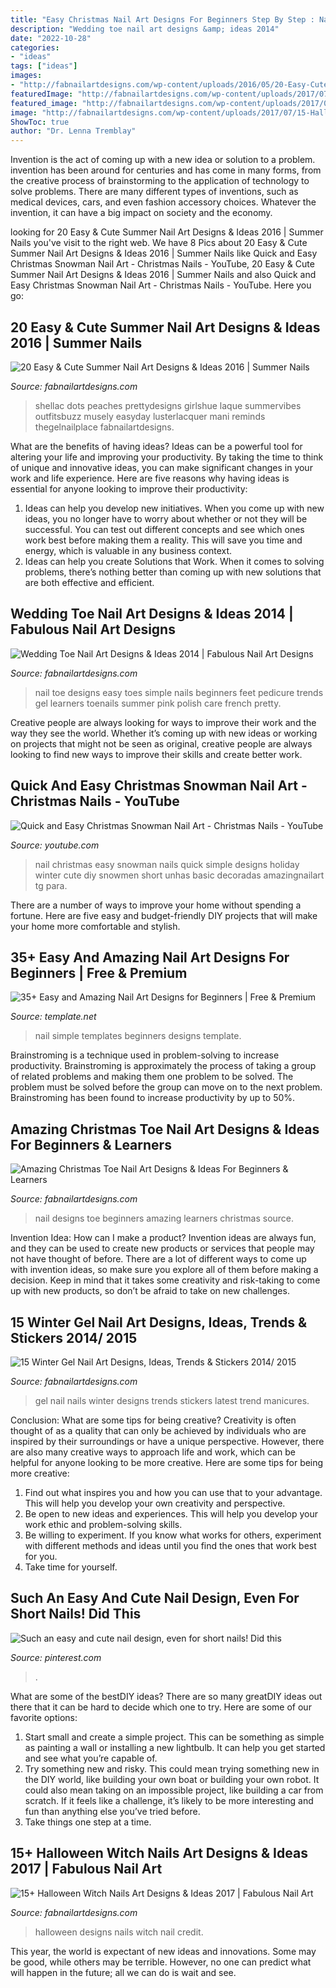 ```yaml
---
title: "Easy Christmas Nail Art Designs For Beginners Step By Step : Nail Christmas Easy Snowman Nails Quick Simple Designs Holiday Winter Cute Diy Snowmen Short Unhas Basic Decoradas Amazingnailart Tg Para"
description: "Wedding toe nail art designs &amp; ideas 2014"
date: "2022-10-28"
categories:
- "ideas"
tags: ["ideas"]
images:
- "http://fabnailartdesigns.com/wp-content/uploads/2016/05/20-Easy-Cute-Summer-Nail-Art-Designs-Ideas-2016-Summer-Nails-4.jpg"
featuredImage: "http://fabnailartdesigns.com/wp-content/uploads/2017/07/15-Halloween-Witch-Nails-Art-Designs-Ideas-2017-4.jpg"
featured_image: "http://fabnailartdesigns.com/wp-content/uploads/2017/07/15-Halloween-Witch-Nails-Art-Designs-Ideas-2017-4.jpg"
image: "http://fabnailartdesigns.com/wp-content/uploads/2017/07/15-Halloween-Witch-Nails-Art-Designs-Ideas-2017-4.jpg"
ShowToc: true
author: "Dr. Lenna Tremblay"
---
```



Invention is the act of coming up with a new idea or solution to a problem. invention has been around for centuries and has come in many forms, from the creative process of brainstorming to the application of technology to solve problems. There are many different types of inventions, such as medical devices, cars, and even fashion accessory choices. Whatever the invention, it can have a big impact on society and the economy.

	

		
looking for 20 Easy &amp; Cute Summer Nail Art Designs &amp; Ideas 2016 | Summer Nails you've visit to the right web. We have 8 Pics about 20 Easy &amp; Cute Summer Nail Art Designs &amp; Ideas 2016 | Summer Nails like Quick and Easy Christmas Snowman Nail Art - Christmas Nails - YouTube, 20 Easy &amp; Cute Summer Nail Art Designs &amp; Ideas 2016 | Summer Nails and also Quick and Easy Christmas Snowman Nail Art - Christmas Nails - YouTube. Here you go:
		
    
## 20 Easy &amp; Cute Summer Nail Art Designs &amp; Ideas 2016 | Summer Nails

<img loading=lazy src="http://fabnailartdesigns.com/wp-content/uploads/2016/05/20-Easy-Cute-Summer-Nail-Art-Designs-Ideas-2016-Summer-Nails-4.jpg" onerror="this.onerror=null;this.src='https://tse2.mm.bing.net/th?id=OIP.K_XfuRn8p1MVArZHvm_vHgHaHY&amp;pid=15.1';" alt="20 Easy &amp; Cute Summer Nail Art Designs &amp; Ideas 2016 | Summer Nails">

_Source: fabnailartdesigns.com_

>shellac dots peaches prettydesigns girlshue laque summervibes outfitsbuzz musely easyday lusterlacquer mani reminds thegelnailplace fabnailartdesigns. 

	

What are the benefits of having ideas?
Ideas can be a powerful tool for altering your life and improving your productivity. By taking the time to think of unique and innovative ideas, you can make significant changes in your work and life experience. Here are five reasons why having ideas is essential for anyone looking to improve their productivity: 
1. Ideas can help you develop new initiatives. When you come up with new ideas, you no longer have to worry about whether or not they will be successful. You can test out different concepts and see which ones work best before making them a reality. This will save you time and energy, which is valuable in any business context. 
2. Ideas can help you create Solutions that Work. When it comes to solving problems, there’s nothing better than coming up with new solutions that are both effective and efficient.

    
## Wedding Toe Nail Art Designs &amp; Ideas 2014 | Fabulous Nail Art Designs

<img loading=lazy src="https://fabnailartdesigns.com/wp-content/uploads/2014/02/Wedding-Toe-Nail-Art-Designs-Ideas-2014-6.jpg" onerror="this.onerror=null;this.src='https://tse3.mm.bing.net/th?id=OIP.wplm6AGx0Z8kl34wm5BJnAHaJ6&amp;pid=15.1';" alt="Wedding Toe Nail Art Designs &amp; Ideas 2014 | Fabulous Nail Art Designs">

_Source: fabnailartdesigns.com_

>nail toe designs easy toes simple nails beginners feet pedicure trends gel learners toenails summer pink polish care french pretty. 

	

Creative people are always looking for ways to improve their work and the way they see the world. Whether it’s coming up with new ideas or working on projects that might not be seen as original, creative people are always looking to find new ways to improve their skills and create better work.

    
## Quick And Easy Christmas Snowman Nail Art - Christmas Nails - YouTube

<img loading=lazy src="https://i.ytimg.com/vi/tg_34lMWPt8/maxresdefault.jpg" onerror="this.onerror=null;this.src='https://tse3.mm.bing.net/th?id=OIP.tZpf-DtImUgXvjhnaDVSTgHaEK&amp;pid=15.1';" alt="Quick and Easy Christmas Snowman Nail Art - Christmas Nails - YouTube">

_Source: youtube.com_

>nail christmas easy snowman nails quick simple designs holiday winter cute diy snowmen short unhas basic decoradas amazingnailart tg para. 

	

There are a number of ways to improve your home without spending a fortune. Here are five easy and budget-friendly DIY projects that will make your home more comfortable and stylish.

    
## 35+ Easy And Amazing Nail Art Designs For Beginners | Free &amp; Premium

<img loading=lazy src="https://images.template.net/wp-content/uploads/2015/03/simple-nail-art-design.jpg" onerror="this.onerror=null;this.src='https://tse2.mm.bing.net/th?id=OIP.IJA2MOUA4JH8W8Ap0UP7RQHaFj&amp;pid=15.1';" alt="35+ Easy and Amazing Nail Art Designs for Beginners | Free &amp; Premium">

_Source: template.net_

>nail simple templates beginners designs template. 

	

Brainstroming is a technique used in problem-solving to increase productivity. Brainstroming is approximately the process of taking a group of related problems and making them one problem to be solved. The problem must be solved before the group can move on to the next problem. Brainstroming has been found to increase productivity by up to 50%.

    
## Amazing Christmas Toe Nail Art Designs &amp; Ideas For Beginners &amp; Learners

<img loading=lazy src="http://fabnailartdesigns.com/wp-content/uploads/2013/11/Amazing-Toe-Nail-Art-Designs-Ideas-For-Beginners-Learners-2013-2014-9.jpg" onerror="this.onerror=null;this.src='https://tse4.mm.bing.net/th?id=OIP.GTCnv-_gvgihpzqKttYdVgHaKy&amp;pid=15.1';" alt="Amazing Christmas Toe Nail Art Designs &amp; Ideas For Beginners &amp; Learners">

_Source: fabnailartdesigns.com_

>nail designs toe beginners amazing learners christmas source. 

	

Invention Idea: How can I make a product?
Invention ideas are always fun, and they can be used to create new products or services that people may not have thought of before. There are a lot of different ways to come up with invention ideas, so make sure you explore all of them before making a decision. Keep in mind that it takes some creativity and risk-taking to come up with new products, so don’t be afraid to take on new challenges.

    
## 15 Winter Gel Nail Art Designs, Ideas, Trends &amp; Stickers 2014/ 2015

<img loading=lazy src="https://fabnailartdesigns.com/wp-content/uploads/2014/12/15-Winter-Gel-Nail-Art-Designs-Ideas-Trends-Stickers-2014-2015-13.jpg" onerror="this.onerror=null;this.src='https://tse1.mm.bing.net/th?id=OIP.Qi2NeM65ME-TzOB6OilWiwHaLD&amp;pid=15.1';" alt="15 Winter Gel Nail Art Designs, Ideas, Trends &amp; Stickers 2014/ 2015">

_Source: fabnailartdesigns.com_

>gel nail nails winter designs trends stickers latest trend manicures. 

	

Conclusion: What are some tips for being creative?
Creativity is often thought of as a quality that can only be achieved by individuals who are inspired by their surroundings or have a unique perspective. However, there are also many creative ways to approach life and work, which can be helpful for anyone looking to be more creative. Here are some tips for being more creative: 
1) Find out what inspires you and how you can use that to your advantage. This will help you develop your own creativity and perspective. 
2) Be open to new ideas and experiences. This will help you develop your work ethic and problem-solving skills. 
3) Be willing to experiment. If you know what works for others, experiment with different methods and ideas until you find the ones that work best for you. 
4) Take time for yourself.

    
## Such An Easy And Cute Nail Design, Even For Short Nails! Did This

<img loading=lazy src="https://i.pinimg.com/736x/55/80/9e/55809e6683244d7ee4739b3426543303--cute-nail-designs-short-nails.jpg" onerror="this.onerror=null;this.src='https://tse1.mm.bing.net/th?id=OIP.n0NxkCdhS-BECPGJjW-wVADgEs&amp;pid=15.1';" alt="Such an easy and cute nail design, even for short nails! Did this">

_Source: pinterest.com_

>. 

	

What are some of the bestDIY ideas?
There are so many greatDIY ideas out there that it can be hard to decide which one to try. Here are some of our favorite options: 
1) Start small and create a simple project. This can be something as simple as painting a wall or installing a new lightbulb. It can help you get started and see what you’re capable of. 
2) Try something new and risky. This could mean trying something new in the DIY world, like building your own boat or building your own robot. It could also mean taking on an impossible project, like building a car from scratch. If it feels like a challenge, it’s likely to be more interesting and fun than anything else you’ve tried before. 
3) Take things one step at a time.

    
## 15+ Halloween Witch Nails Art Designs &amp; Ideas 2017 | Fabulous Nail Art

<img loading=lazy src="http://fabnailartdesigns.com/wp-content/uploads/2017/07/15-Halloween-Witch-Nails-Art-Designs-Ideas-2017-4.jpg" onerror="this.onerror=null;this.src='https://tse3.mm.bing.net/th?id=OIP.1KWbwGqjF1Hqeb6jqLpQ6QHaHY&amp;pid=15.1';" alt="15+ Halloween Witch Nails Art Designs &amp; Ideas 2017 | Fabulous Nail Art">

_Source: fabnailartdesigns.com_

>halloween designs nails witch nail credit. 

	

This year, the world is expectant of new ideas and innovations. Some may be good, while others may be terrible. However, no one can predict what will happen in the future; all we can do is wait and see.

